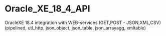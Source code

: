 # Oracle_XE_18_4_API
OracleXE 18.4 integration with WEB-services (GET,POST - JSON,XML,CSV) (pipelined, utl_http, json_object, json_table, json_arrayagg, xmltable)
